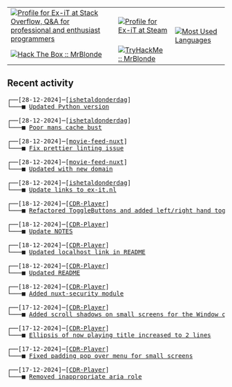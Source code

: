 <table>
    <tr>
        <td>
            <a href="https://stackoverflow.com/users/3351720/ex-it">
                <img alt="Profile for Ex-iT at Stack Overflow, Q&amp;A for professional and enthusiast programmers" src="https://stackoverflow.com/users/flair/3351720.png?theme=dark" />
            </a>
        </td>
        <td>
            <a href="https://steamcommunity.com/id/Ex-iT">
                <img alt="Profile for Ex-iT at Steam" src="https://steamcommunity-a.akamaihd.net/public/shared/images/header/globalheader_logo.png" />
            </a>
        </td>
        <td rowspan="2">
            <a href="https://github.com/Ex-iT/">
                <img alt="Most Used Languages" src="https://github-readme-stats.vercel.app/api/top-langs/?username=ex-it&layout=compact&theme=algolia" />
            </a>
        </td>
    </tr>
    <tr>
        <td>
            <a href="https://app.hackthebox.eu/profile/169430">
                <img alt="Hack The Box :: MrBlonde" src="https://www.hackthebox.eu/badge/image/169430" />
            </a>
        </td>
        <td>
            <a href="https://tryhackme.com/p/MrBlonde/">
                <img alt="TryHackMe :: MrBlonde" src="https://tryhackme-badges.s3.amazonaws.com/MrBlonde.png" />
            </a>
        </td>
    </tr>
</table>

<h2>Recent activity</h2>

<pre>
┌──[28-12-2024]─[<a href="https://github.com/Ex-iT/ishetaldonderdag">ishetaldonderdag</a>]
└───■ <a href="https://github.com/Ex-iT/ishetaldonderdag/commit/e8e0eb4a26547f573ea05ef97e3e7aaa580326ff">Updated Python version</a><br />
┌──[28-12-2024]─[<a href="https://github.com/Ex-iT/ishetaldonderdag">ishetaldonderdag</a>]
└───■ <a href="https://github.com/Ex-iT/ishetaldonderdag/commit/edb0776d1d3940a420eba80c2fcaef8540cf559d">Poor mans cache bust</a><br />
┌──[28-12-2024]─[<a href="https://github.com/Ex-iT/movie-feed-nuxt">movie-feed-nuxt</a>]
└───■ <a href="https://github.com/Ex-iT/movie-feed-nuxt/commit/cd3c104d9a94afcacf9cded9b21ada97ecd3c53b">Fix prettier linting issue</a><br />
┌──[28-12-2024]─[<a href="https://github.com/Ex-iT/movie-feed-nuxt">movie-feed-nuxt</a>]
└───■ <a href="https://github.com/Ex-iT/movie-feed-nuxt/commit/0518ccac56c9ef34ff9b6237e58862f263d924cb">Updated with new domain</a><br />
┌──[28-12-2024]─[<a href="https://github.com/Ex-iT/ishetaldonderdag">ishetaldonderdag</a>]
└───■ <a href="https://github.com/Ex-iT/ishetaldonderdag/commit/6149e9393ff5623d2dfbba4a49e9a209f9bdab82">Update links to ex-it.nl</a><br />
┌──[18-12-2024]─[<a href="https://github.com/Ex-iT/CDR-Player">CDR-Player</a>]
└───■ <a href="https://github.com/Ex-iT/CDR-Player/commit/7b23778db771b55123a2bc46b69a1325f555e9aa">Refactored ToggleButtons and added left/right hand toggle</a><br />
┌──[18-12-2024]─[<a href="https://github.com/Ex-iT/CDR-Player">CDR-Player</a>]
└───■ <a href="https://github.com/Ex-iT/CDR-Player/commit/b59354dd3deff2830de21d66a64a43b0852449f7">Update NOTES</a><br />
┌──[18-12-2024]─[<a href="https://github.com/Ex-iT/CDR-Player">CDR-Player</a>]
└───■ <a href="https://github.com/Ex-iT/CDR-Player/commit/6e6259077c6d1e415fa7e82368e11ab24a579079">Updated localhost link in README</a><br />
┌──[18-12-2024]─[<a href="https://github.com/Ex-iT/CDR-Player">CDR-Player</a>]
└───■ <a href="https://github.com/Ex-iT/CDR-Player/commit/4a6263a0b75bc73452790d62b8adb377a1b051e3">Updated README</a><br />
┌──[18-12-2024]─[<a href="https://github.com/Ex-iT/CDR-Player">CDR-Player</a>]
└───■ <a href="https://github.com/Ex-iT/CDR-Player/commit/727b4e452dc41b1d3b75fb71244eb3b2ee049de7">Added nuxt-security module</a><br />
┌──[17-12-2024]─[<a href="https://github.com/Ex-iT/CDR-Player">CDR-Player</a>]
└───■ <a href="https://github.com/Ex-iT/CDR-Player/commit/2d2c96a652f86522784a1eda7c0e014fbe6cfcbb">Added scroll shadows on small screens for the Window component</a><br />
┌──[17-12-2024]─[<a href="https://github.com/Ex-iT/CDR-Player">CDR-Player</a>]
└───■ <a href="https://github.com/Ex-iT/CDR-Player/commit/4a7b4f0d4ba9454f16682add6e9f76d01163a53d">Ellipsis of now playing title increased to 2 lines</a><br />
┌──[17-12-2024]─[<a href="https://github.com/Ex-iT/CDR-Player">CDR-Player</a>]
└───■ <a href="https://github.com/Ex-iT/CDR-Player/commit/69230638bc5f0e7f67048efe69f5dc06e2cb3364">Fixed padding pop over menu for small screens</a><br />
┌──[17-12-2024]─[<a href="https://github.com/Ex-iT/CDR-Player">CDR-Player</a>]
└───■ <a href="https://github.com/Ex-iT/CDR-Player/commit/d432b2b59ecf9cd23623dd1d231cae372bb9970d">Removed inappropriate aria role</a><br />
</pre>